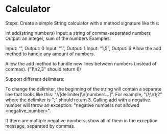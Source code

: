 # Calculator
Steps:
Create a simple String calculator with a method signature like this:

int add(string numbers)
Input: a string of comma-separated numbers
Output: an integer, sum of the numbers
Examples:

Input: “”, Output: 0
Input: “1”, Output: 1
Input: “1,5”, Output: 6
Allow the add method to handle any amount of numbers.

Allow the add method to handle new lines between numbers (instead of commas). ("1\n2,3" should return 6)

Support different delimiters:

To change the delimiter, the beginning of the string will contain a separate line that looks like this: "//[delimiter]\n[numbers…]". For example, "//;\n1;2" where the delimiter is ";" should return 3.
Calling add with a negative number will throw an exception: "negative numbers not allowed <negative_number>".

If there are multiple negative numbers, show all of them in the exception message, separated by commas.

